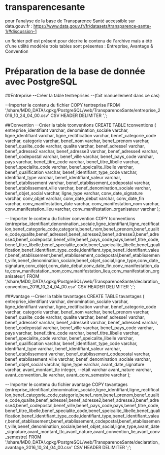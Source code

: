 # transparencesante
pour l'analyse de la base de Transparence Santé accessible sur data.gouv.fr : https://www.data.gouv.fr/fr/datasets/transparence-sante-1/#discussion-1

un fichier pdf est présent pour décrire le contenu de l'archive mais a été d'une utilité modérée
trois tables sont présentes : Entreprise, Avantage & Convention

# Préparation de la base de donnée avec PostgreSQL

##Entreprise
--Créer la table tentreprises
--(fait manuellement dans ce cas)

--Importer le contenu du fichier
COPY tentreprise FROM '/share/MD0_DATA/.qpkg/PostgreSQL/web/TransparenceSante/entreprise_2016_10_24_04_00.csv' CSV HEADER DELIMITER ',';

##Convention
--Créer la table tconventions
CREATE TABLE tconventions (	
entreprise_identifiant	varchar,
denomination_sociale	varchar,
ligne_identifiant	varchar,
ligne_rectification	varchar,
benef_categorie_code	varchar,
categorie	varchar,
benef_nom	varchar,
benef_prenom	varchar,
benef_qualite_code	varchar,
qualite	varchar,
benef_adresse1	varchar,
benef_adresse2	varchar,
benef_adresse3	varchar,
benef_adresse4	varchar,
benef_codepostal	varchar,
benef_ville	varchar,
benef_pays_code	varchar,
pays	varchar,
benef_titre_code	varchar,
benef_titre_libelle	varchar,
benef_specialite_code	varchar,
benef_speicalite_libelle	varchar,
benef_qualification	varchar,
benef_identifiant_type_code	varchar,
identifiant_type	varchar,
benef_identifiant_valeur	varchar,
benef_etablissement	varchar,
benef_etablissement_codepostal	varchar,
benef_etablissement_ville	varchar,
benef_denomination_sociale	varchar,
benef_objet_social	varchar,
ligne_type	varchar,
conv_date_signature	varchar,
conv_objet	varchar,
conv_date_debut	varchar,
conv_date_fin	varchar,
conv_manifestation_date	varchar,
conv_manifestation_nom	varchar,
conv_manifestation_lieu	varchar,
conv_manifestation_organisateur	varchar
);

-- Importer le contenu du fichier convention
COPY tconventions (entreprise_identifiant,denomination_sociale,ligne_identifiant,ligne_rectification,benef_categorie_code,categorie,benef_nom,benef_prenom,benef_qualite_code,qualite,benef_adresse1,benef_adresse2,benef_adresse3,benef_adresse4,benef_codepostal,benef_ville,benef_pays_code,pays,benef_titre_code,benef_titre_libelle,benef_specialite_code,benef_speicalite_libelle,benef_qualification,benef_identifiant_type_code,identifiant_type,benef_identifiant_valeur,benef_etablissement,benef_etablissement_codepostal,benef_etablissement_ville,benef_denomination_sociale,benef_objet_social,ligne_type,conv_date_signature,conv_objet,conv_date_debut,conv_date_fin,conv_manifestation_date,conv_manifestation_nom,conv_manifestation_lieu,conv_manifestation_organisateur) FROM '/share/MD0_DATA/.qpkg/PostgreSQL/web/TransparenceSante/declaration_convention_2016_10_24_04_00.csv' CSV HEADER DELIMITER ';';

##Avantage
--Créer la table tavantages
CREATE TABLE tavantages (	
entreprise_identifiant	varchar,
denomination_sociale	varchar,
ligne_identifiant	varchar,
ligne_rectification	varchar,
benef_categorie_code	varchar,
categorie	varchar,
benef_nom	varchar,
benef_prenom	varchar,
benef_qualite_code	varchar,
qualite	varchar,
benef_adresse1	varchar,
benef_adresse2	varchar,
benef_adresse3	varchar,
benef_adresse4	varchar,
benef_codepostal	varchar,
benef_ville	varchar,
benef_pays_code	varchar,
pays	varchar,
benef_titre_code	varchar,
benef_titre_libelle	varchar,
benef_specialite_code	varchar,
benef_speicalite_libelle	varchar,
benef_qualification	varchar,
benef_identifiant_type_code	varchar,
identifiant_type	varchar,
benef_identifiant_valeur	varchar,
benef_etablissement	varchar,
benef_etablissement_codepostal	varchar,
benef_etablissement_ville	varchar,
benef_denomination_sociale	varchar,
benef_objet_social	varchar,
ligne_type	varchar,
avant_date_signature	varchar,
avant_montant_ttc	integer, --était varchar
avant_nature	varchar,
avant_convention_lie	varchar,
avant_conv_semestre	varchar
);	

-- Importer le contenu du fichier avantage
COPY tavantages (entreprise_identifiant,denomination_sociale,ligne_identifiant,ligne_rectification,benef_categorie_code,categorie,benef_nom,benef_prenom,benef_qualite_code,qualite,benef_adresse1,benef_adresse2,benef_adresse3,benef_adresse4,benef_codepostal,benef_ville,benef_pays_code,pays,benef_titre_code,benef_titre_libelle,benef_specialite_code,benef_speicalite_libelle,benef_qualification,benef_identifiant_type_code,identifiant_type,benef_identifiant_valeur,benef_etablissement,benef_etablissement_codepostal,benef_etablissement_ville,benef_denomination_sociale,benef_objet_social,ligne_type,avant_date_signature,avant_montant_ttc,avant_nature,avant_convention_lie,avant_conv_semestre) FROM '/share/MD0_DATA/.qpkg/PostgreSQL/web/TransparenceSante/declaration_avantage_2016_10_24_04_00.csv' CSV HEADER DELIMITER ';';
